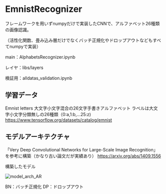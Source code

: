 # EmnistRecognizer
フレームワークを用いずnumpyだけで実装したCNNで、アルファベット26種類の画像認識。


（活性化関数、畳み込み層だけでなくバッチ正規化やドロップアウトなどもすべてnumpyで実装）

main：AlphabetsRecognizer.ipynb

レイヤ：libs/layers

検証用：alldatas_validation.ipynb

## 学習データ
Emnist letters
大文字小文字混合の26文字手書きアルファベット
ラベルは大文字小文字分類無しの26種類（0:a,1:b,...25:z)
https://www.tensorflow.org/datasets/catalog/emnist

## モデルアーキテクチャ
「Very Deep Convolutional Networks for Large-Scale Image Recognition」を参考に構築（かなり古い論文だが実績あり）
https://arxiv.org/abs/1409.1556

構築したモデル

![model_arch_AR](https://user-images.githubusercontent.com/80471123/128650072-9c4d61a4-621b-4d26-b151-de0f40cb26bb.png)


BN：バッチ正規化
DP：ドロップアウト
